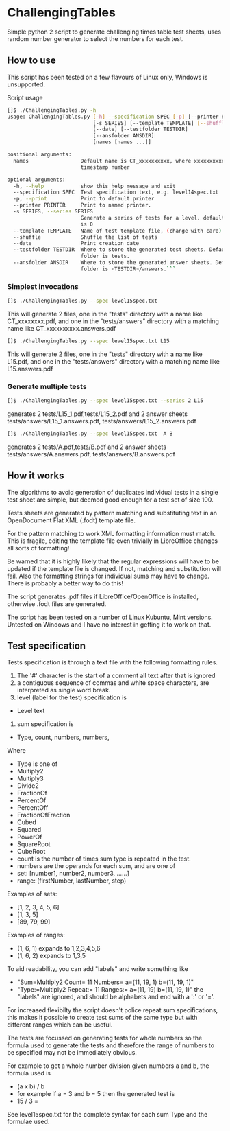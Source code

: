 # ChallengingTables
Simple python 2 script to generate challenging times table test sheets,
uses random number generator to select the numbers for each test.

## How to use
This script has been tested on a few flavours of Linux only, Windows is unsupported.

Script usage 

```bash
[]$ ./ChallengingTables.py -h
usage: ChallengingTables.py [-h] --specification SPEC [-p] [--printer PRINTER]
                            [-s SERIES] [--template TEMPLATE] [--shuffle]
                            [--date] [--testfolder TESTDIR]
                            [--ansfolder ANSDIR]
                            [names [names ...]]

positional arguments:
  names                 Default name is CT_xxxxxxxxxx, where xxxxxxxxxx is the
                        timestamp number

optional arguments:
  -h, --help            show this help message and exit
  --specification SPEC  Test specification text, e.g. level14spec.txt
  -p, --print           Print to default printer
  --printer PRINTER     Print to named printer.
  -s SERIES, --series SERIES
                        Generate a series of tests for a level. default value
                        is 0
  --template TEMPLATE   Name of test template file, (change with care)
  --shuffle             Shuffle the list of tests
  --date                Print creation date
  --testfolder TESTDIR  Where to store the generated test sheets. Default
                        folder is tests.
  --ansfolder ANSDIR    Where to store the generated answer sheets. Default
                        folder is <TESTDIR>/answers.```
```

### Simplest invocations
```bash
[]$ ./ChallengingTables.py --spec level15spec.txt
```
This will generate 2 files, one in the "tests" directory with a name like CT_xxxxxxxx.pdf,
and one in the "tests/answers" directory with a matching name like CT_xxxxxxxxxx.answers.pdf

```bash
[]$ ./ChallengingTables.py --spec level15spec.txt L15
```
This will generate 2 files, one in the "tests" directory with a name like L15.pdf,
and one in the "tests/answers" directory with a matching name like L15.answers.pdf

### Generate multiple tests

```bash
[]$ ./ChallengingTables.py --spec level15spec.txt --series 2 L15
```
generates 2 tests/L15_1.pdf,tests/L15_2.pdf and 2 answer sheets tests/answers/L15_1.answers.pdf, tests/answers/L15_2.answers.pdf

```bash
[]$ ./ChallengingTables.py --spec level15spec.txt  A B
```
generates 2 tests/A.pdf,tests/B.pdf and 2 answer sheets tests/answers/A.answers.pdf, tests/answers/B.answers.pdf


## How it works
The algorithms to avoid generation of duplicates individual tests in a
single test sheet are simple, but deemed good enough for a test set of size
100.

Tests sheets are generated by pattern matching and substituting text in
an OpenDocument Flat XML (.fodt) template file.

For the pattern matching to work XML formatting information must match.
This is fragile, editing the template file even trivially in LibreOffice
changes all sorts of formatting!

Be warned that it is highly likely that the regular expressions will have to
be updated if the template file is changed. 
If not, matching and substitution will fail.
Also the formatting strings for individual sums may have to change.
There is probably a better way to do this!

The script generates .pdf files if LibreOffice/OpenOffice is installed,
otherwise .fodt files are generated.

The script has been tested on a number of Linux Kubuntu, Mint versions.
Untested on Windows and I have no interest in getting it to work on that.


## Test specification
Tests specification is through a text file with the following formatting rules.

1. The '#' character is the start of a comment all text after that is ignored
1. a contiguous sequence of commas and white space characters, are interpreted as single word break.
1. level (label for the test) specification is 
 * Level text
1. sum specification is
 * Type, count, numbers, numbers, 

Where

* Type is one of
 * Multiply2
 * Multiply3
 * Divide2
 * FractionOf
 * PercentOf
 * PercentOff
 * FractionOfFraction
 * Cubed
 * Squared
 * PowerOf
 * SquareRoot
 * CubeRoot
* count is the number of times sum type is repeated in the test.
* numbers are the operands for each sum, and are one of
 * set: [number1, number2, number3, ......]
 * range: (firstNumber, lastNumber, step)

Examples of sets:

   * [1, 2, 3, 4, 5, 6]
   * [1, 3, 5]
   * [89, 79, 99]

Examples of ranges:

   * (1, 6, 1) expands to 1,2,3,4,5,6
   * (1, 6, 2) expands to 1,3,5
 
To aid readability, you can add "labels" and write something like 
* "Sum=Multiply2  Count= 11   Numbers= a=(11, 19, 1) b=(11, 19, 1)"
* "Type:=Multiply2  Repeat:= 11   Ranges:= a=(11, 19) b=(11, 19, 1)"
the "labels" are ignored, and should be alphabets and end with
a ':' or '='.

For increased flexibilty the script doesn't police repeat sum specifications,
this makes it possible to create test sums of the same type but with different
ranges which can be useful.

The tests are focussed on generating tests for whole numbers so the formula used
to generate the tests and therefore the range of numbers to be specified 
may not be immediately obvious.

For example to get a whole number division given numbers a and b, the formula used is

* (a x b) / b
 * for example if a = 3 and b = 5 then the generated test is 
  * 15 / 3 =

See level15spec.txt for the complete syntax for each sum Type and the formulae used.

